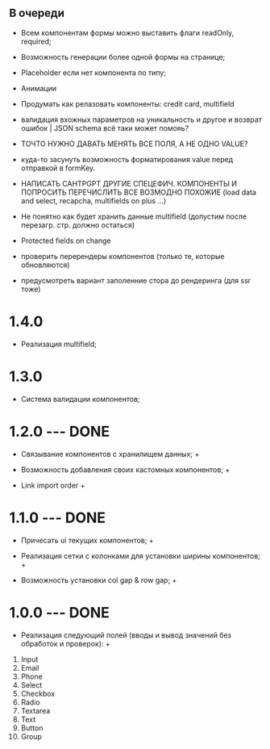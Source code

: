 ## В очереди

- Всем компонентам формы можно выставить флаги readOnly, required;

- Возможность генерации более одной формы на странице;

- Placeholder если нет компонента по типу;

- Анимации

- Продумать как релазовать компоненты: credit card, multifield

- валидация вхожных параметров на уникальность и другое и возврат ошибок | JSON schema всё таки может помояь?

- ТОЧТО НУЖНО ДАВАТЬ МЕНЯТЬ ВСЕ ПОЛЯ, А НЕ ОДНО VALUE?

- куда-то засунуть возможность форматирования value перед отправкой в formKey.

- НАПИСАТЬ CAHTPGPT ДРУГИЕ СПЕЦЕФИЧ. КОМПОНЕНТЫ И ПОПРОСИТЬ ПЕРЕЧИСЛИТЬ ВСЕ ВОЗМОДНО ПОХОЖИЕ (load data and select, recapcha, multifields on plus ...)

- Не понятно как будет хранить данные multifield (допустим после перезагр. стр. должно остаться)

- Protected fields on change

- проверить перерендеры компонентов (только те, которые обновляются)

- предусмотреть вариант заполенние стора до рендеринга (для ssr тоже)

# 1.4.0

- Реализация multifield;

# 1.3.0

- Система валидации компонентов;

# 1.2.0 --- DONE

- Связывание компонентов с хранилищем данных; +

- Возможность добавления своих кастомных компонентов; +

- Link import order +

# 1.1.0 --- DONE

- Причесать ui текущих компонентов; +

- Реализация сетки с колонками для установки ширины компонентов; +

- Возможность установки col gap & row gap; +

# 1.0.0 --- DONE

- Реализация следующий полей (вводы и вывод значений без обработок и проверок): +

1. Input
2. Email
3. Phone
4. Select
5. Checkbox
6. Radio
7. Textarea
8. Text
9. Button
10. Group
